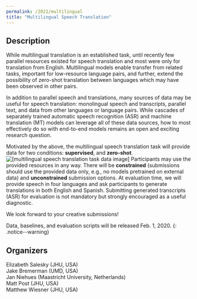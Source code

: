```yaml
---
permalink: /2021/multilingual
title: "Multilingual Speech Translation"
---
```


## Description

While multilingual translation is an established task, until recently few parallel resources existed for speech translation and most were only for translation from English. 
Multilingual models enable transfer from related tasks, important for low-resource language pairs, and further, extend the possibility of zero-shot translation between languages which may have been observed in other pairs. 

In addition to parallel speech and translations, many sources of data may be useful for speech translation: monolingual speech and transcripts, parallel text, and data from other languages or language pairs. 
While cascades of separately trained automatic speech recognition (ASR) and machine translation (MT) models can leverage all of these data sources, how to most effectively do so with end-to-end models remains an open and exciting research question.

Motivated by the above, the multilingual speech translation task will provide data for two conditions: **supervised**, and **zero-shot**.
![[multilingual speech translation task data image]](https://iwslt.github.io/assets/images/mst2021-data.png)
Participants may use the provided resources in any way.
There will be **constrained** (submissions should use the provided data only, e.g., no models pretrained on external data) and **unconstrained** submission options. 
At evaluation time, we will provide speech in four languages and ask participants to generate translations in both English and Spanish.
Submitting generated transcripts (ASR) for evaluation is not mandatory but strongly encouraged as a useful diagnostic. 

We look forward to your creative submissions!  

Data, baselines, and evaluation scripts will be released Feb. 1, 2020.
{: .notice--warning}


## Organizers

Elizabeth Salesky (JHU, USA)  
Jake Bremerman (UMD, USA)  
Jan Niehues (Maastricht University, Netherlands)  
Matt Post (JHU, USA)  
Matthew Wiesner (JHU, USA)
